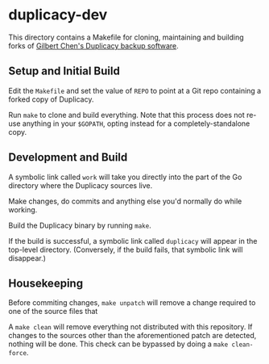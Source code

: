# duplicacy-dev

This directory contains a Makefile for cloning, maintaining and
building forks of [Gilbert Chen's Duplicacy backup
software](https://github.com/gilbertchen/duplicacy).

## Setup and Initial Build

Edit the `Makefile` and set the value of `REPO` to point at a Git repo
containing a forked copy of Duplicacy.

Run `make` to clone and build everything.  Note that this process does
not re-use anything in your `$GOPATH`, opting instead for a
completely-standalone copy.


## Development and Build

A symbolic link called `work` will take you directly into the part of
the Go directory where the Duplicacy sources live.

Make changes, do commits and anything else you'd normally do while working.

Build the Duplicacy binary by running `make`.

If the build is successful, a symbolic link called `duplicacy` will
appear in the top-level directory.  (Conversely, if the build fails,
that symbolic link will disappear.)


## Housekeeping

Before commiting changes, `make unpatch` will remove a change required
to one of the source files that

A `make clean` will remove everything not distributed with this
repository.  If changes to the sources other than the aforementioned
patch are detected, nothing will be done.  This check can be bypassed
by doing a `make clean-force`.
